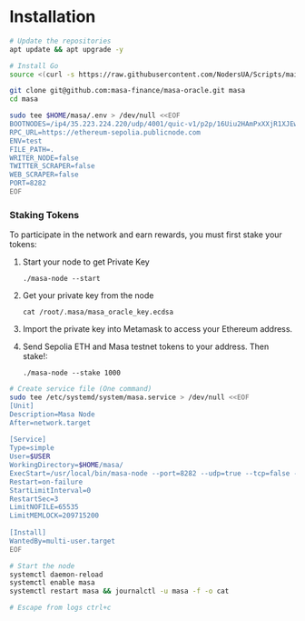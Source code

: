 # Installation

```bash
# Update the repositories
apt update && apt upgrade -y
```

```bash
# Install Go
source <(curl -s https://raw.githubusercontent.com/NodersUA/Scripts/main/system/go)
```

```bash
git clone git@github.com:masa-finance/masa-oracle.git masa
cd masa
```

```bash
sudo tee $HOME/masa/.env > /dev/null <<EOF
BOOTNODES=/ip4/35.223.224.220/udp/4001/quic-v1/p2p/16Uiu2HAmPxXXjR1XJEwckh6q1UStheMmGaGe8fyXdeRs3SejadSa
RPC_URL=https://ethereum-sepolia.publicnode.com
ENV=test
FILE_PATH=.
WRITER_NODE=false
TWITTER_SCRAPER=false
WEB_SCRAPER=false
PORT=8282
EOF
```

### Staking Tokens&#x20;

To participate in the network and earn rewards, you must first stake your tokens:

1.  Start your node to get Private Key

    ```
    ./masa-node --start
    ```
2.  Get your private key from the node

    ```
    cat /root/.masa/masa_oracle_key.ecdsa
    ```
3. Import the private key into Metamask to access your Ethereum address.
4.  Send Sepolia ETH and Masa testnet tokens to your address. Then stake!:

    ```
    ./masa-node --stake 1000
    ```

```bash
# Create service file (One command)
sudo tee /etc/systemd/system/masa.service > /dev/null <<EOF
[Unit]
Description=Masa Node
After=network.target
 
[Service]
Type=simple
User=$USER
WorkingDirectory=$HOME/masa/
ExecStart=/usr/local/bin/masa-node --port=8282 --udp=true --tcp=false --start=true
Restart=on-failure
StartLimitInterval=0
RestartSec=3
LimitNOFILE=65535
LimitMEMLOCK=209715200
 
[Install]
WantedBy=multi-user.target
EOF
```

```bash
# Start the node
systemctl daemon-reload
systemctl enable masa
systemctl restart masa && journalctl -u masa -f -o cat

# Escape from logs ctrl+c
```
